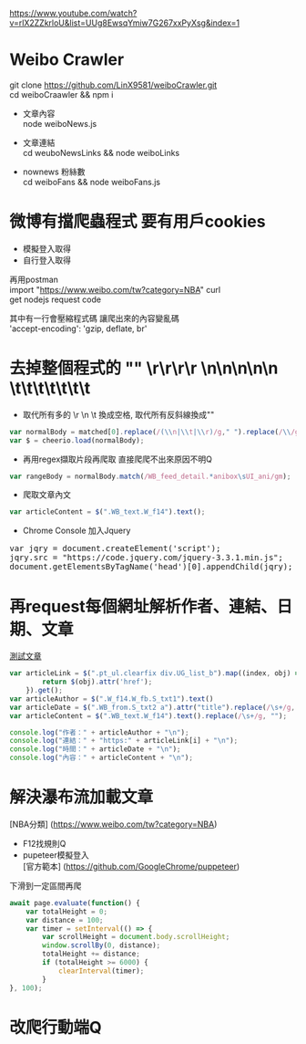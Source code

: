 https://www.youtube.com/watch?v=rlX2ZZkrloU&list=UUg8EwsqYmiw7G267xxPyXsg&index=1
# Weibo Crawler
git clone https://github.com/LinX9581/weiboCrawler.git  
cd weiboCraawler && npm i  
* 文章內容  
node weiboNews.js  

* 文章連結  
cd weuboNewsLinks && node weiboLinks  
* nownews 粉絲數  
cd weiboFans && node weiboFans.js  


# 微博有擋爬蟲程式 要有用戶cookies
* 模擬登入取得  
* 自行登入取得  

再用postman  
import "https://www.weibo.com/tw?category=NBA" curl  
get nodejs request code  

其中有一行會壓縮程式碼 讓爬出來的內容變亂碼  
'accept-encoding': 'gzip, deflate, br'  

# 去掉整個程式的 \"\" \r\r\r\r \n\n\n\n\n \t\t\t\t\t\t\t

* 取代所有多的 \r \n \t 換成空格, 取代所有反斜線換成""
``` javascript
var normalBody = matched[0].replace(/(\\n|\\t|\\r)/g," ").replace(/\\/g,"");
var $ = cheerio.load(normalBody);
```

* 再用regex擷取片段再爬取 直接爬爬不出來原因不明Q  
``` javascript
var rangeBody = normalBody.match(/WB_feed_detail.*anibox\sUI_ani/gm);
```
* 爬取文章內文  
``` javascript
var articleContent = $(".WB_text.W_f14").text();  
```

* Chrome Console 加入Jquery  
<pre>
var jqry = document.createElement('script');
jqry.src = "https://code.jquery.com/jquery-3.3.1.min.js";
document.getElementsByTagName('head')[0].appendChild(jqry);
</pre>

# 再request每個網址解析作者、連結、日期、文章
[測試文章](https://www.weibo.com/1984373641/HtY05AKL2?ref=feedsdk&type=comment#_rnd1557838495869])  

``` javascript
var articleLink = $(".pt_ul.clearfix div.UG_list_b").map((index, obj) => {
        return $(obj).attr('href');
    }).get();
var articleAuthor = $(".W_f14.W_fb.S_txt1").text()
var articleDate = $(".WB_from.S_txt2 a").attr("title").replace(/\s+/g, "");
var articleContent = $(".WB_text.W_f14").text().replace(/\s+/g, "");

console.log("作者：" + articleAuthor + "\n");
console.log("連結：" + "https:" + articleLink[i] + "\n");
console.log("時間：" + articleDate + "\n");
console.log("內容：" + articleContent + "\n");
```

# 解決瀑布流加載文章  
[NBA分類] (https://www.weibo.com/tw?category=NBA)  
* F12找規則Q  
* pupeteer模擬登入  
[官方範本] (https://github.com/GoogleChrome/puppeteer)

下滑到一定區間再爬  
``` javascript
await page.evaluate(function() {
    var totalHeight = 0;
    var distance = 100;
    var timer = setInterval(() => {
        var scrollHeight = document.body.scrollHeight;
        window.scrollBy(0, distance);
        totalHeight += distance;
        if (totalHeight >= 6000) {
            clearInterval(timer);
        }
}, 100);
```

# 改爬行動端Q
